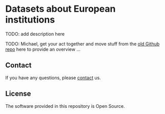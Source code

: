 # Datasets about European institutions

TODO: add description here

TODO: Michael, get your act together and move stuff from the [old Github repo](https://github.com/mhausenblas/eu-institutions) here to provide an overview ...

## Contact

If you have any questions, please [contact](http://latc-project.eu/contact) us.

## License

The software provided in this repository is Open Source.